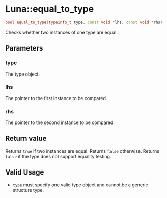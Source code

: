 # Luna::equal_to_type

```c++
bool equal_to_type(typeinfo_t type, const void *lhs, const void *rhs)
```

Checks whether two instances of one type are equal. 



## Parameters
### type
The type object. 

### lhs
The pointer to the first instance to be compared. 

### rhs
The pointer to the second instance to be compared. 

## Return value
Returns `true` if two instances are equal. Returns `false` otherwise. Returns `false` if the type does not support equality testing. 

## Valid Usage
* `type` must specify one valid type object and cannot be a generic structure type. 

